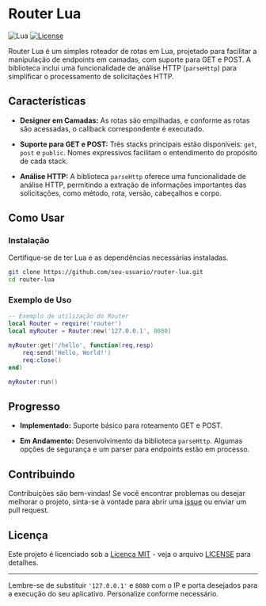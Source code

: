 
# Router Lua

![Lua](https://img.shields.io/badge/language-Lua-blue)
[![License](https://img.shields.io/badge/license-MIT-green.svg)](https://opensource.org/licenses/MIT)

Router Lua é um simples roteador de rotas em Lua, projetado para facilitar a manipulação de endpoints em camadas, com suporte para GET e POST. A biblioteca inclui uma funcionalidade de análise HTTP (`parseHttp`) para simplificar o processamento de solicitações HTTP.

## Características

- **Designer em Camadas:** As rotas são empilhadas, e conforme as rotas são acessadas, o callback correspondente é executado.
  
- **Suporte para GET e POST:** Três stacks principais estão disponíveis: `get`, `post` e `public`. Nomes expressivos facilitam o entendimento do propósito de cada stack.

- **Análise HTTP:** A biblioteca `parseHttp` oferece uma funcionalidade de análise HTTP, permitindo a extração de informações importantes das solicitações, como método, rota, versão, cabeçalhos e corpo.

## Como Usar

### Instalação

Certifique-se de ter Lua e as dependências necessárias instaladas.

```bash
git clone https://github.com/seu-usuario/router-lua.git
cd router-lua
```

### Exemplo de Uso

```lua
-- Exemplo de utilização do Router
local Router = require('router')
local myRouter = Router:new('127.0.0.1', 8080)

myRouter:get('/hello', function(req,resp)
    req:send('Hello, World!')
    req:close()
end)

myRouter:run()
```

## Progresso

- **Implementado:** Suporte básico para roteamento GET e POST.
  
- **Em Andamento:** Desenvolvimento da biblioteca `parseHttp`. Algumas opções de segurança e um parser para endpoints estão em processo.

## Contribuindo

Contribuições são bem-vindas! Se você encontrar problemas ou desejar melhorar o projeto, sinta-se à vontade para abrir uma [issue](https://github.com/seu-usuario/router-lua/issues) ou enviar um pull request.

## Licença

Este projeto é licenciado sob a [Licença MIT](https://opensource.org/licenses/MIT) - veja o arquivo [LICENSE](LICENSE) para detalhes.

--- 

Lembre-se de substituir `'127.0.0.1'` e `8080` com o IP e porta desejados para a execução do seu aplicativo. Personalize conforme necessário.
